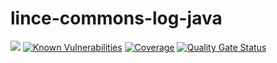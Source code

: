 # lince-commons-log-java

![](https://github.com/lince-open/lince-commons-log-java/workflows/Java%20CI/badge.svg)
[![Known Vulnerabilities](https://snyk.io/test/github/lince-open/lince-commons-log-java/badge.svg)](https://snyk.io/test/github/pedrozatta/lince-commons-log-java)
[![Coverage](https://sonarcloud.io/api/project_badges/measure?project=lince-open_lince-commons-log-java&metric=coverage)](https://sonarcloud.io/dashboard?id=lince-open_lince-commons-log-java)
[![Quality Gate Status](https://sonarcloud.io/api/project_badges/measure?project=lince-open_lince-commons-log-java&metric=alert_status)](https://sonarcloud.io/dashboard?id=lince-open_lince-commons-log-java)
